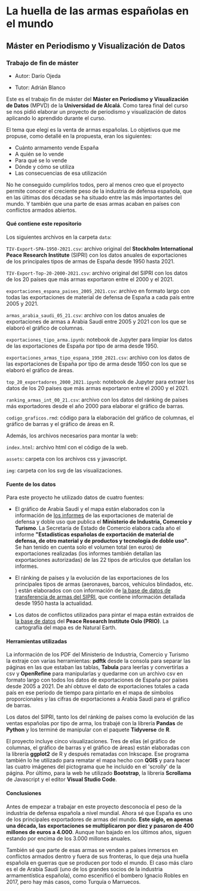 # La huella de las armas españolas en el mundo

## Máster en Periodismo y Visualización de Datos

### Trabajo de fin de máster

- Autor: Darío Ojeda

- Tutor: Adrián Blanco

Este es el trabajo fin de máster del **Máster en Periodismo y Visualización de Datos** (MPVD) de la **Universidad de Alcalá**. Como tarea final del curso se nos pidió elaborar un proyecto de periodismo y visualización de datos aplicando lo aprendido durante el curso. 

El tema que elegí es la venta de armas españolas. Lo objetivos que me propuse, como detallé en la propuesta, eran los siguientes:

- Cuánto armamento vende España
- A quién se lo vende
- Para qué se lo vende
- Dónde y cómo se utiliza
- Las consecuencias de esa utilización

No he conseguido cumplirlos todos, pero al menos creo que el proyecto permite conocer el creciente peso de la industria de defensa española, que en las últimas dos décadas se ha situado entre las más importantes del mundo. Y también que una parte de esas armas acaban en países con conflictos armados abiertos.

#### Qué contiene este repositorio

Los siguientes archivos en la carpeta `data`:

`TIV-Export-SPA-1950-2021.csv`: archivo original del **Stockholm International Peace Research Institute** (SIPRI) con los datos anuales de exportaciones de los principales tipos de armas de España desde 1950 hasta 2021.

`TIV-Export-Top-20-2000-2021.csv`: archivo original del SIPRI con los datos de los 20 países que más armas exportaron entre el 2000 y el 2021.

`exportaciones_espana_paises_2005_2021.csv`: archivo en formato largo con todas las exportaciones de material de defensa de España a cada país entre 2005 y 2021.

`armas_arabia_saudi_05_21.csv`: archivo con los datos anuales de exportaciones de armas a Arabia Saudí entre 2005 y 2021 con los que se elaboró el gráfico de columnas.

`exportaciones_tipo_arma.ipynb`: notebook de Jupyter para limpiar los datos de las exportaciones de España por tipo de arma desde 1950.

`exportaciones_armas_tipo_espana_1950_2021.csv`: archivo con los datos de las exportaciones de España por tipo de arma desde 1950 con los que se elaboró el gráfico de áreas.

`top_20_exportadores_2000_2021.ipynb`: notebook de Jupyter para extraer los datos de los 20 países que más armas exportaron entre el 2000 y el 2021.

`ranking_armas_int_00_21.csv`:  archivo con los datos del ránking de países más exportadores desde el año 2000 para elaborar el gráfico de barras.

`codigo_graficos.rmd`: código para la elaboración del gráfico de columnas, el gráfico de barras y el gráfico de áreas en R.

Además, los archivos necesarios para montar la web:

`index.html`: archivo html con el código de la web.

`assets`: carpeta con los archivos css y javascript.

`img`: carpeta con los svg de las visualizaciones.

#### Fuente de los datos

Para este proyecto he utilizado datos de cuatro fuentes:

- El gráfico de Arabia Saudí y el mapa están elaborados con la información de [los informes](https://comercio.gob.es/ImportacionExportacion/Informes_Estadisticas/Paginas/Hitorico_Material_Defensa.aspx) de las exportaciones de material de defensa y doble uso que publica el **Ministerio de Industria, Comercio y Turismo**. La Secretaría de Estado de Comercio elabora cada año el informe **"Estadísticas españolas de exportación de material de defensa, de otro material y de productos y tecnología de doble uso"**. Se han tenido en cuenta solo el volumen total (en euros) de exportaciones realizadas (los informes también detallan las exportaciones autorizadas) de las 22 tipos de artículos que detallan los informes.

- El ránking de países y la evolución de las exportaciones de los principales tipos de armas (aeronaves, barcos, vehículos blindados, etc. ) están elaborados con con información de [la base de datos de transferencia de armas del SIPRI](https://www.sipri.org/databases/armstransfers), que contiene información detallada desde 1950 hasta la actualidad. 

- Los datos de conflictos utilizados para pintar el mapa están extraídos de [la base de datos](https://www.prio.org/data/31) del **Peace Research Institute Oslo (PRIO)**. La cartografía del mapa es de Natural Earth.

#### Herramientas utilizadas

La información de los PDF del Ministerio de Industria, Comercio y Turismo la extraje con varias herramientas: **pdftk** desde la consola para separar las páginas en las que estaban las tablas, **Tabula** para leerlas y convertirlas a csv y **OpenRefine** para manipularlas y quedarme con un archivo csv en formato largo con todos los datos de exportaciones de España por países desde 2005 a 2021. De ahí obtuve el dato de exportaciones totales a cada país en ese período de tiempo para pintarlo en el mapa de símbolos proporcionales y las cifras de exportaciones a Arabia Saudí para el gráfico de barras.

Los datos del SIPRI, tanto los del ránking de países como la evolución de las ventas españolas por tipo de arma, los trabajé con la librería **Pandas** de **Python** y los terminé de manipular con el paquete **Tidyverse** de **R**.

El proyecto incluye cinco visualizaciones. Tres de ellas (el gráfico de columnas, el gráfico de barras y el gráfico de áreas) están elaboradas con la librería **ggplot2** de R y después rematadas con Inkscape. Ese programa también lo he utilizado para rematar el mapa hecho con **QGIS** y para hacer las cuatro imágenes del pictograma que he incluido en el 'scrolly' de la página. Por último, para la web he utilizado **Bootstrap**, la librería **Scrollama** de Javascript y el editor **Visual Studio Code**.

#### Conclusiones

Antes de empezar a trabajar en este proyecto desconocía el peso de la industria de defensa española a nivel mundial. Ahora sé que España es uno de los principales exportadores de armas del mundo. **Este siglo, en apenas una década, las exportaciones se multiplicaron por diez y pasaron de 400 millones de euros a 4.000**. Aunque han bajado en los últimos años, siguen estando por encima de los 3.000 millones anuales.

También sé que parte de esas armas se venden a países inmersos en conflictos armados dentro y fuera de sus fronteras, lo que deja una huella española en guerras que se producen por todo el mundo. El caso más claro es el de Arabia Saudí (uno de los grandes socios de la industria armamentística española), como escenificó el bombero  Ignacio Robles en 2017, pero hay más casos, como Turquía o Marruecos.
